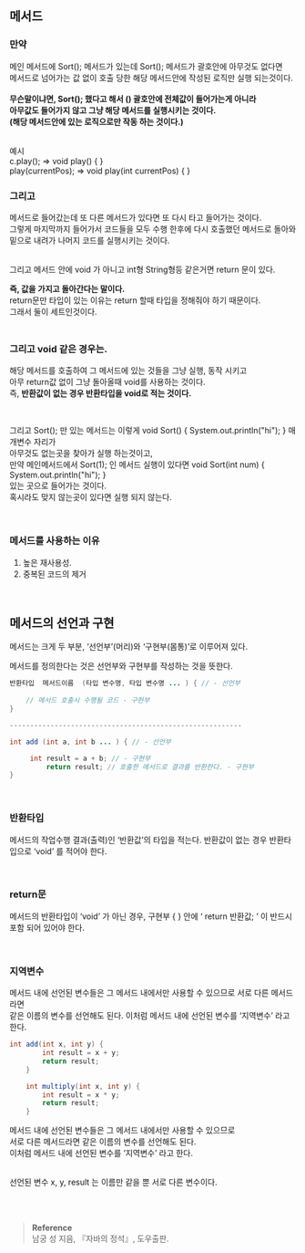 ## 메서드

### 만약 
메인 메서드에 Sort(); 메서드가 있는데 Sort(); 메서드가 괄호안에 아무것도 없다면<br/>
메서드로 넘어가는 값 없이 호출 당한 해당 메서드안에 작성된 로직만 실행 되는것이다.<br/><br/>
**무슨말이냐면, Sort(); 했다고 해서 () 괄호안에 전체값이 들어가는게 아니라 <br/>아무값도 들어가지 않고 그냥 해당 메서드를 실행시키는 것이다.
<br/>(해당 메서드안에 있는 로직으로만 작동 하는 것이다.)**

<br/>
예시
<br/>c.play(); => void play() { }
<br/>play(currentPos); => void play(int currentPos) { }


### 그리고
메서드로 들어갔는데 또 다른 메서드가 있다면 또 다시 타고 들어가는 것이다. <br/>그렇게 마지막까지 들어가서 코드들을 모두 수행 한후에 다시 호출했던 메서드로 돌아와 <br/>밑으로 내려가 나머지 코드를 실행시키는 것이다.

<br/>그리고 메서드 안에 void 가 아니고 int형 String형등 같은거면 return 문이 있다.

**즉, 값을 가지고 돌아간다는 말이다.** <br/>return문만 타입이 있는 이유는 return 할때 타입을 정해줘야 하기 때문이다. <br/>그래서 둘이 세트인것이다.

### <br/>그리고 void 같은 경우는. 
해당 메서드를 호출하여 그 메서드에 있는 것들을 그냥 실행, 동작 시키고 <br/>아무 return값 없이 그냥 돌아올때 void를 사용하는 것이다.<br/>
즉, **반환값이 없는 경우 반환타입을 void로 적는 것이다.**


<br/>

그리고 Sort(); 만 있는 메서드는 이렇게 void Sort() { System.out.println("hi"); } 매개변수 자리가 <br/>아무것도 없는곳을 찾아가 실행 하는것이고, <br/>만약 메인메서드에서 Sort(1); 인 메서드 실행이 있다면 void Sort(int num) { System.out.println("hi"); } <br/>있는 곳으로 들어가는 것이다.
<br/>혹시라도 맞지 않는곳이 있다면 실행 되지 않는다.

<br/>

### 메서드를 사용하는 이유

1. 높은 재사용성.
2. 중복된 코드의 제거

<br/>

## 메서드의 선언과 구현

메서드는 크게 두 부분, ‘선언부’(머리)와 ‘구현부(몸통)’로 이루어져 있다.

메서드를 정의한다는 것은 선언부와 구현부를 작성하는 것을 뜻한다.

```java
반환타입  메서드이름  (타입 변수명, 타입 변수명 ... ) { // - 선언부
		
	// 메서드 호출시 수행될 코드 - 구현부
}

---------------------------------------------------------

int add (int a, int b ... ) { // - 선언부

     int result = a + b; // - 구현부
		 return result; // 호출한 메서드로 결과를 반환한다. - 구현부
}
```

<br/>

### 반환타입

메서드의 작업수행 결과(출력)인 ‘반환값’의 타입을 적는다. 반환값이 없는 경우 반환타입으로 ‘void’ 를 적어야 한다.

<br/>

### return문

메서드의 반환타입이 ‘void’ 가 아닌 경우, 구현부 { } 안에 ‘ return 반환값; ’ 이 반드시 포함 되어 있어야 한다.

<br/>

### 지역변수
메서드 내에 선언된 변수들은 그 메서드 내에서만 사용할 수 있으므로 서로 다른 메서드라면 <br/>같은 이름의 변수를 선언해도 된다. 이처럼 메서드 내에 선언된 변수를 ‘지역변수’ 라고 한다.


```java
int add(int x, int y) {
        int result = x + y;
        return result;
    }

    int multiply(int x, int y) {
        int result = x * y;
        return result;
    }
```

메서드 내에 선언된 변수들은 그 메서드 내에서만 사용할 수 있으므로 <br/>서로 다른 메서드라면 같은 이름의 변수를 선언해도 된다. <br/>이처럼 메서드 내에 선언된 변수를 ‘지역변수’ 라고 한다.

<br/>선언된 변수 x, y, result 는 이름만 같을 뿐 서로 다른 변수이다.

<br/><br/>

>**Reference**
><br/>남궁 성 지음, 『자바의 정석』, 도우출판.
